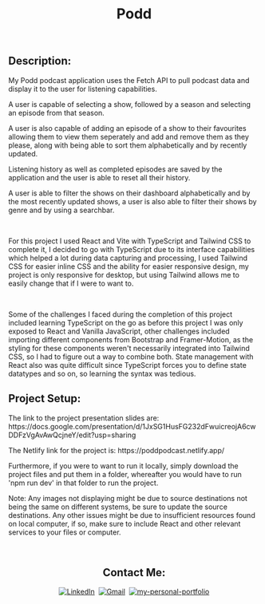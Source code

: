 <h1 align='center'>Podd</h1>
<br>

<div>
	<h2>Description:</h2>
	<p>My Podd podcast application uses the Fetch API to pull podcast data and display it to the user for listening capabilities.</p>
	<p>A user is capable of selecting a show, followed by a season and selecting an episode from that season.</p>
	<p>A user is also capable of adding an episode of a show to their favourites allowing them to view them seperately and add and remove them as they please, along with being able to sort them alphabetically and by recently updated.</p>
	<p>Listening history as well as completed episodes are saved by the application and the user is able to reset all their history.</p>
	<p>A user is able to filter the shows on their dashboard alphabetically and by the most recently updated shows, a user is also able to filter their shows by genre and by using a searchbar.</p>
	<br>
	<p>For this project I used React and Vite with TypeScript and Tailwind CSS to complete it, I decided to go with TypeScript due to its interface capabilities which helped a lot during data capturing and processing, I used Tailwind CSS for easier inline CSS and the ability for easier responsive design, my project is only responsive for desktop, but using Tailwind allows me to easily change that if I were to want to.</p>
	<br>
	<p>Some of the challenges I faced during the completion of this project included learning TypeScript on the go as before this project I was only exposed to React and Vanilla JavaScript, other challenges included importing different components from Bootstrap and Framer-Motion, as the styling for these components weren't necessarily integrated into Tailwind CSS, so I had to figure out a way to combine both. State management with React also was quite difficult since TypeScript forces you to define state datatypes and so on, so learning the syntax was tedious.</p>
</div>
<div>
	<h2>Project Setup:</h2>
	<p>The link to the project presentation slides are: https://docs.google.com/presentation/d/1JxSG1HusFG232dFwuicreojA6cwDDFzVgAvAwQcjneY/edit?usp=sharing</p>
	<p>The Netlify link for the project is: https://poddpodcast.netlify.app/</p>
	<p>Furthermore, if you were to want to run it locally, simply download the project files and put them in a folder, whereafter you would have to run 'npm run dev' in that folder to run the project.</p>
	<p>Note: Any images not displaying might be due to source destinations not being the same on different systems, be sure to update the source destinations. Any other issues might be due to insufficient resources found on local computer, if so, make sure to include React and other relevant services to your files or computer.</p>
</div>
<div>
<br>
	<h2 align="center">Contact Me:</h2>
	<p align="center">
	<a href="www.linkedin.com/in/franz-pretorius-27b46b302"><img src="https://img.shields.io/badge/linkedin-blue.svg?&style=for-the-badge&logo=linkedin&logoColor=white" alt="LinkedIn" /></a>&nbsp;
	<a href="mailto:franzj.pretorius.2003@gmail.com"><img src="https://img.shields.io/badge/gmail-red.svg?&style=for-the-badge&logo=gmail&logoColor=white" alt="Gmail"/></a>&nbsp;
	<a href="https://franzpretoriusportfolio.netlify.app/"><img src="https://img.shields.io/badge/my%20website-navy.svg?&style=for-the-badge" alt="my-personal-portfolio"/></a>
	</p>
</div>
